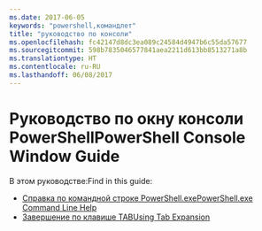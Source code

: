 ```yaml
---
ms.date: 2017-06-05
keywords: "powershell,командлет"
title: "руководство по консоли"
ms.openlocfilehash: fc42147d8dc3ea089c24584d4947b6c55da57677
ms.sourcegitcommit: 598b7835046577841aea2211d613bb8513271a8b
ms.translationtype: HT
ms.contentlocale: ru-RU
ms.lasthandoff: 06/08/2017
---
```

#  <a name="powershell-console-window-guide"></a><span data-ttu-id="02da1-103">Руководство по окну консоли PowerShell</span><span class="sxs-lookup"><span data-stu-id="02da1-103">PowerShell Console Window Guide</span></span>

<span data-ttu-id="02da1-104">В этом руководстве:</span><span class="sxs-lookup"><span data-stu-id="02da1-104">Find in this guide:</span></span>
-  [<span data-ttu-id="02da1-105">Справка по командной строке PowerShell.exe</span><span class="sxs-lookup"><span data-stu-id="02da1-105">PowerShell.exe Command Line Help</span></span>](console/PowerShell.exe-Command-Line-Help.md)
-  [<span data-ttu-id="02da1-106">Завершение по клавише TAB</span><span class="sxs-lookup"><span data-stu-id="02da1-106">Using Tab Expansion</span></span>](console/Using-Tab-Expansion.md)

